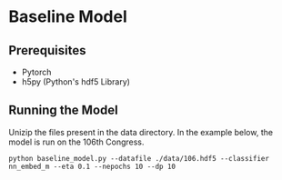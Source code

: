 # Baseline Model
## Prerequisites
* Pytorch
* h5py (Python's hdf5 Library)

## Running the Model
Unizip the files present in the data directory. In the example below, the model is run on the 106th Congress.

```
python baseline_model.py --datafile ./data/106.hdf5 --classifier nn_embed_m --eta 0.1 --nepochs 10 --dp 10
```
